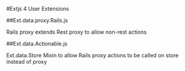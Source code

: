 #Extjs 4 User Extensions

##Ext.data.proxy.Rails.js

Rails proxy extends Rest proxy to allow non-rest actions

##Ext.data.Actionable.js

Ext.data.Store Mixin to allow Rails proxy actions to be called on store instead of proxy